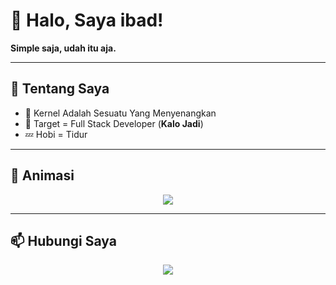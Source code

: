 # 👋 Halo, Saya ibad!

**Simple saja, udah itu aja.**

---

## 🚀 Tentang Saya
- 🔭 Kernel Adalah Sesuatu Yang Menyenangkan  
- 🎯 Target = Full Stack Developer (**Kalo Jadi**)  
- 💤 Hobi = Tidur  

---

## 📜 Animasi
<p align="center">
  <img src="https://readme-typing-svg.herokuapp.com?size=22&color=00F7F7&center=true&vCenter=true&width=600&lines=Halo+Saya+ibad!;Kernel+Itu+Menyenangkan;Full+Stack+Developer+(Semoga);Tidur+Adalah+Hobi+Terbaik+😴" />
</p>

---

## 📫 Hubungi Saya
<p align="center">
  <a href="https://t.me/DabiHaysnair"><img src="https://img.shields.io/badge/Telegram-2CA5E0?style=flat&logo=telegram&logoColor=white"/></a>
</p>

